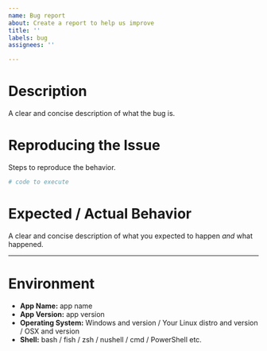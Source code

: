 ```yaml
---
name: Bug report
about: Create a report to help us improve
title: ''
labels: bug
assignees: ''

---
```


# Description
A clear and concise description of what the bug is.

# Reproducing the Issue
Steps to reproduce the behavior. 

```bash
# code to execute
```

# Expected / Actual Behavior
A clear and concise description of what you expected to happen *and* what happened.

***

# Environment

 - **App Name:** app name
 - **App Version:** app version
 - **Operating System:** Windows and version / Your Linux distro and version / OSX and version
 - **Shell:** bash / fish / zsh / nushell / cmd / PowerShell etc.
